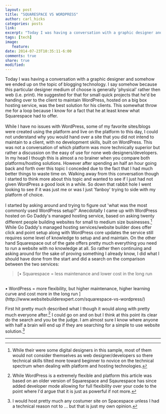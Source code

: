 ```yaml
---
layout: post
title: "SQUARESPACE VS WORDPRESS"
author: carl_hicks 
categories: posts
link:
excerpt: "Today I was having a conversation with a graphic designer and somehow we ended up on the topic of blogging technology"
tags: [tech]
image:
   feature:
date: 2014-07-23T10:35:11-6:00
comments: true
share: true
modified:
---
```


Today I was having a conversation with a graphic designer and somehow we ended up on the topic of blogging technology. I say somehow because this particular designer medium of choose is generally 'physical' rather then web (i.e. print). He suggested for that for small quick projects that he'd be handing over to the client to maintain WordPress, hosted on a big box hosting service, was the best solution for his clients. This somewhat throw me for a loop because I know for a fact that he at least knew what Squarespace had to offer.  
<br>
While I have no issues with WordPress, some of my favorite sites/blogs were created using the platform and live on the platform to this day, I could not understand why you would hand over a site that you did not intend to maintain to a client, with no development skills, built on WordPress. This was not a conversation of which platform was more technically superior but rather a discussion on the easy of use for none web designers/developers. In my head I though this is almost a no brainer when you compare both platforms/hosting solutions. However after spending an half an hour going back and forth over this topic I conceded due to the fact that I had much better things to waste time on. Walking away from this conversation though I started to think more about this topic and wanted to see if I just had not given WordPress a good look in a while. So down that rabbit hole I went looking to see if it was just me or was I just 'fanboy' trying to side with my platform of choice.  
<br>
I started by asking around and trying to figure out 'what was the most commonly used WordPress setup?' Anecdotally I came up with WordPress hosted on Go Daddy's managed hosting service, based on asking twenty different people building websites for small to medium size businesses.[^1] While Go Daddy's managed hosting services/website builder does offer click and point setup along with WordPress core updates the service still requires some level of knowledge to setup and and maintain. On the other hand Squarespace out of the gate offers pretty much everything you need to run a website with no knowledge at all. So rather then continuing and asking around for the sake of proving something I already know, I did what I should have done from the start and did a search on the comparison between the two services:  

>[• Squarespace = less maintenance and lower cost in the long run   
<br>
• WordPress = more flexibility, but higher maintenance, higher learning curve and cost more in the long run ](http://www.websitebuilderexpert.com/squarespace-vs-wordpress/)  

First hit pretty much described what I though it would along with pretty much everyone after.[^2] I could go on and on but I think at this point its clear do the search and you be the judge. I am almost sure I know where anyone with half a brain will end up if they are searching for a simple to use website solution.[^3]  

------

[^1]:While their were some digital designers in this sample, most of them would not consider themselves as web designer/developers so there technical skills tilted more toward beginner to novice on the technical spectrum when dealing with platform and hosting technologies.  

[^2]:While WordPress is a extremely flexible and platform this article was based on an older version of Squarespace and Sqaurespace has since added developer mode allowing for full flexibility over your code to the point where I'd argue that it is just as powerful if not more.  

[^3]:I would host pretty much any costumer site on Spacespace unless I had a technical reason not to ... but that is just my own opinion.
